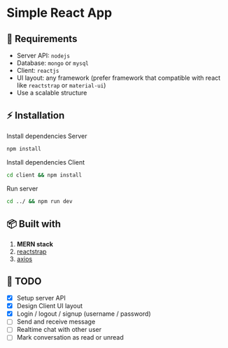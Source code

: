 # Simple React App

## :page_facing_up: Requirements
- Server API: `nodejs`
- Database: `mongo` or `mysql`
- Client: `reactjs`
- UI layout: any framework (prefer framework that compatible with react like `reactstrap` or `material-ui`)
- Use a scalable structure

## :zap: Installation
Install dependencies Server
```bash
npm install
```
Install dependencies Client
```bash
cd client && npm install
```
Run server
```bash
cd ../ && npm run dev
```

## :package: Built with
1. **MERN stack**
2. [reactstrap](https://reactstrap.github.io/)
3. [axios](https://github.com/axios/axios)

## :pencil: TODO
- [x] Setup server API
- [x] Design Client UI layout
- [x] Login / logout / signup (username / password)
- [ ] Send and receive message
- [ ] Realtime chat with other user
- [ ] Mark conversation as read or unread
